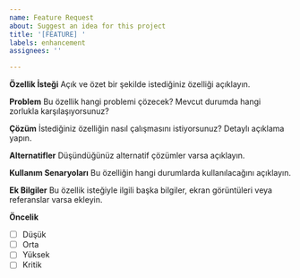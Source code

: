 ```yaml
---
name: Feature Request
about: Suggest an idea for this project
title: '[FEATURE] '
labels: enhancement
assignees: ''

---
```


**Özellik İsteği**
Açık ve özet bir şekilde istediğiniz özelliği açıklayın.

**Problem**
Bu özellik hangi problemi çözecek? Mevcut durumda hangi zorlukla karşılaşıyorsunuz?

**Çözüm**
İstediğiniz özelliğin nasıl çalışmasını istiyorsunuz? Detaylı açıklama yapın.

**Alternatifler**
Düşündüğünüz alternatif çözümler varsa açıklayın.

**Kullanım Senaryoları**
Bu özelliğin hangi durumlarda kullanılacağını açıklayın.

**Ek Bilgiler**
Bu özellik isteğiyle ilgili başka bilgiler, ekran görüntüleri veya referanslar varsa ekleyin.

**Öncelik**
- [ ] Düşük
- [ ] Orta
- [ ] Yüksek
- [ ] Kritik
